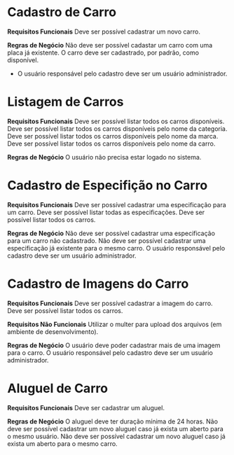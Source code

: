 # Cadastro de Carro

**Requisitos Funcionais**
Deve ser possível cadastrar um novo carro.

<!-- **Requisitos Não Funcionais** -->

**Regras de Negócio**
Não deve ser possível cadastar um carro com uma placa já existente.
O carro deve ser cadastrado, por padrão, como disponível.
* O usuário responsável pelo cadastro deve ser um usuário administrador.


# Listagem de Carros

**Requisitos Funcionais**
Deve ser possível listar todos os carros disponíveis.
Deve ser possível listar todos os carros disponíveis pelo nome da categoria.
Deve ser possível listar todos os carros disponíveis pelo nome da marca.
Deve ser possível listar todos os carros disponíveis pelo nome da carro.

**Regras de Negócio**
O usuário não precisa estar logado no sistema.


# Cadastro de Especifição no Carro

**Requisitos Funcionais**
Deve ser possível cadastrar uma especificação para um carro.
Deve ser possível listar todas as especificações.
Deve ser possível listar todos os carros.

**Regras de Negócio**
Não deve ser possível cadastrar uma especificação para um carro não cadastrado.
Não deve ser possível cadastrar uma especificação já existente para o mesmo carro.
O usuário responsável pelo cadastro deve ser um usuário administrador.


# Cadastro de Imagens do Carro

**Requisitos Funcionais**
Deve ser possível cadastrar a imagem do carro.
Deve ser possível listar todos os carros.

**Requisitos Não Funcionais**
Utilizar o multer para upload dos arquivos (em ambiente de desenvolvimento).

**Regras de Negócio**
O usuário deve poder cadastrar mais de uma imagem para o carro.
O usuário responsável pelo cadastro deve ser um usuário administrador.


# Aluguel de Carro

**Requisitos Funcionais**
Deve ser cadastrar um aluguel.

**Regras de Negócio**
O aluguel deve ter duração mínima de 24 horas.
Não deve ser possível cadastrar um novo aluguel caso já exista um aberto para o mesmo usuário.
Não deve ser possível cadastrar um novo aluguel caso já exista um aberto para o mesmo carro.